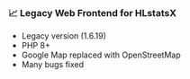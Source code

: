 ### 📈 Legacy Web Frontend for HLstatsX
- Legacy version (1.6.19)
- PHP 8+
- Google Map replaced with OpenStreetMap
- Many bugs fixed
